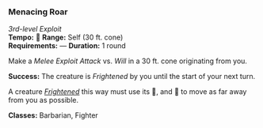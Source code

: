 ### Menacing Roar
*3rd-level Exploit*  
**Tempo:** 🔷
**Range:** Self (30 ft. cone)  
**Requirements:** —
**Duration:** 1 round  

Make a *Melee Exploit Attack* vs. *Will* in a 30 ft. cone originating from you.

**Success:** The creature is *Frightened* by you until the start of your next turn.

A creature *[Frightened]* this way must use its 🔷, and 🔷 to move as far away from you as possible.

**Classes:** Barbarian, Fighter

[Frightened]: ../../Rules/Conditions/Frightened.md
